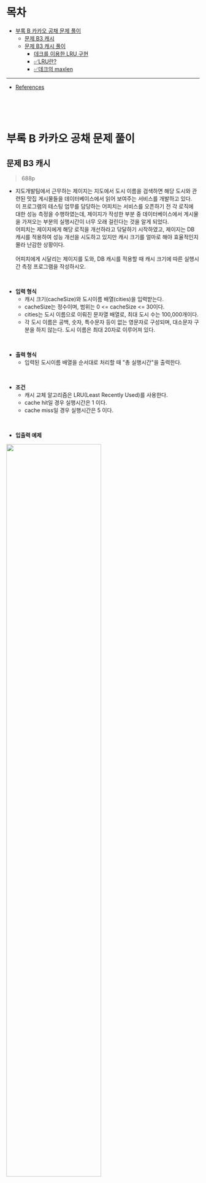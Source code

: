 # 목차
* [부록 B 카카오 공채 문제 풀이](#부록-b-카카오-공채-문제-풀이)
  + [문제 B3 캐시](#문제-b3-캐시)
  + [문제 B3 캐시 풀이](#문제-b3-캐시-풀이)
    - [데크를 이용한 LRU 구현](#데크를-이용한-lru-구현)
    - [✅LRU란?](#lru란)
    - [✅데크의 maxlen](#데크의-maxlen)

---
* [References](#references)

<br><br><br>



# 부록 B 카카오 공채 문제 풀이
## 문제 B3 캐시
> 688p

* 지도개발팀에서 근무하는 제이지는 지도에서 도시 이름을 검색하면 해당 도시와 관련된 맛집 게시물들을 데이터베이스에서 읽어 보여주는 서비스를 개발하고 있다. <br>
이 프로그램의 테스팅 업무를 담당하는 어피치는 서비스를 오픈하기 전 각 로직에 대한 성능 측정을 수행하였는데, 제이지가 작성한 부분 중 데이터베이스에서 게시물을 가져오는 부분의 실행시간이 너무 오래 걸린다는 것을 알게 되었다.<br>
어피치는 제이지에게 해당 로직을 개선하라고 닦달하기 시작하였고, 제이지는 DB 캐시를 적용하여 성능 개선을 시도하고 있지만 캐시 크기를 얼마로 해야 효율적인지 몰라 난감한 상황이다.<br><br>
어피치에게 시달리는 제이지를 도와, DB 캐시를 적용할 때 캐시 크기에 따른 실행시간 측정 프로그램을 작성하시오.

<br>

* **입력 형식**
  * 캐시 크기(cacheSize)와 도시이름 배열(cities)을 입력받는다.
  * cacheSize는 정수이며, 범위는 0 <= cacheSize <= 30이다.
  * cities는 도시 이름으로 이뤄진 문자열 배열로, 최대 도시 수는 100,000개이다.
  * 각 도시 이름은 공백, 숫자, 특수문자 등이 없는 영문자로 구성되며, 대소문자 구분을 하지 않는다. 도시 이름은 최대 20자로 이루어져 있다.

<br>

* **출력 형식**
  * 입력된 도시이름 배열을 순서대로 처리할 때 "총 실행시간"을 출력한다.

<br>

* **조건**
  * 캐시 교체 알고리즘은 LRU(Least Recently Used)를 사용한다.
  * cache hit일 경우 실행시간은 1 이다.
  * cache miss일 경우 실행시간은 5 이다.

<br>

* **입출력 예제**

<img src="https://user-images.githubusercontent.com/55045377/139656297-861ce7a7-04ff-4724-b18f-3e7cb36b334d.png" width=70%>

<br><br>

## 문제 B3 캐시 풀이
### 데크를 이용한 LRU 구현
### ✅LRU란?
* **LRU**<br>
LRU 알고리즘은 **Least Recently Used**의 약자로 직역하자면 가장 최근에 사용되지 않은 것 정도의 의미를 가지고 있다.<br><br>
캐시에서 메모리를 다루기 위해 사용되는 알고리즘이며,<br>
캐시가 사용하는 리소스의 양은 제한되어 있고<br>
캐시는 제한된 리소스 내에서 데이터를 빠르게 저장하고 접근할 수 있어야 한다.<br><br>
이를 위해 LRU 알고리즘은 메모리 상에서 **가장 최근에 사용된 적이 없는 캐시의 메모리부터 대체**하며 새로운 데이터로 갱신시켜준다.

<br>

* **LRU 알고리즘 그림 설명**<br><br>
**Input: 123145<br>
Output: 5413**

<img src="https://user-images.githubusercontent.com/55045377/139869843-3319dac5-18e9-45b4-8547-ec7c21ce1a1a.jpg" width=60%>


* 4초 : 1은 재참조된 것이므로, 가장 오랫동안 참조되지 않은 순으로 저장된 순서를 변경한다.
* 6초 : cache size가 가득차 5가 들어갈 수 없으므로, 가장 오랫동안 참조되지 않은(Least Recently Used) 2를 제거한 후 저장한다.

<br>

---

<br>

이제 본격적인 풀이에 들어가보자.

<br>

LRU는 캐시 교체 전략 중 하나로, 가장 오래전에 사용된 아이템을 버리는 방식이다. 이 문제에서는 한 가지 주의해야 할 점이 있는데, 입력값에 0이 포함되어 있다는 점이다. <br>
이 경우 예외 처리를 하지 않고 LRU 알고리즘을 구현한다면, 입출력이 달라질 수 있으므로 주의가 필요하다. <br>

또한 LRU를 바닥부터 구현할 수도 있지만 길이가 제한된 자료형이 있다면 구현하기가 한결 쉬울 것 같다.<br>
파이썬에 그런 자료형이 있는데, 바로 데크(Deque)다.
```python
cache = collections.deque(maxlen=cacheSize)
```
데크는 크기를 지정할 수 있는 maxlen 파라미터를 지원하며, 이 경우 최대 크기를 초과할 때 가장 오래된 항목부터 제거된다.

<br>

### ✅데크의 maxlen
maxlen이 지정되지 않거나 None이면, 데크는 임의의 길이로 커질 수 있다. 그렇지 않으면, 데크는 지정된 최대 길이로 제한된다.<br>
일단 제한된 길이의 데크가 가득 차면, 새 항목이 추가될 때 해당하는 수의 항목이 반대쪽 끝에서 삭제된다.<br><br>
  * **예시**<br>
  ```python
  from collections import deque

  deq = deque(maxlen=3)

  for i in range(5):
      deq.append(i)
      print(deq)
  ```
  ```
  deque([0], maxlen=3)
  deque([0, 1], maxlen=3)
  deque([0, 1, 2], maxlen=3)
  deque([1, 2, 3], maxlen=3)
  deque([2, 3, 4], maxlen=3)
  ```

<br>

---

<br>

```python
>>> cache = collections.deque(maxlen=3)
>>> cache.append(l)
>>> cache.append(2)
>>> cache.append(3)
>>> cache
deque([l, 2, 3])
>>> cache.append(4)
>>> cache
deque([2, 3, 4])
```
따라서, LRU를 구현하기 위해서는 가장 최근에 액세스된 아이템을 재삽입해주기만 하면 나머지는 알아서 처리된다.

전체 코드는 다음과 같다.
```python
import collections
from typing import List


def solution(cacheSize: int, cities: List[str]) -> int:
    elapsed: int = 0
    cache = collections.deque(maxlen=cacheSize)

    for c in cities:
        c = c.lower()
        # 캐시 히트 시 재삽입 처리
        if c in cache:
            cache.remove(c)
            cache.append(c)
            elapsed += 1
        else:  # 캐시 미스 시 삽입만
            cache.append(c)
            elapsed += 5
    return elapsed
```


<br><br>

* **실제 돌려볼 수 있는 코드**
```python
import collections
from typing import List


def solution(cacheSize: int, cities: List[str]) -> int:
    elapsed: int = 0
    cache = collections.deque(maxlen=cacheSize)

    for c in cities:
        c = c.lower()
        # 캐시 히트 시 재삽입 처리
        if c in cache:
            cache.remove(c)
            cache.append(c)
            elapsed += 1
        else:  # 캐시 미스 시 삽입만
            cache.append(c)
            elapsed += 5
    return elapsed
    
print(solution(3, ["Jeju","Pangyo","Seoul","Jeju","Pangyo","Seoul","Jeju","Pangyo","Seoul"]))
#print(solution(3, ["Jeju","Pangyo","Seoul","NewYork","LA","Jeju","Pangyo","Seoul","NewYork","LA"]))
```


<br><br>
















# References
* https://gomguard.tistory.com/115
* https://j2wooooo.tistory.com/121
* https://docs.python.org/ko/3/library/collections.html
* https://codetorial.net/tips_and_examples/collections_deque.html

<br><br><br>
